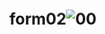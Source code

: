 # form02![00](https://user-images.githubusercontent.com/113255348/233061844-3878e065-9145-4a90-855f-37d4d076b10f.png)
